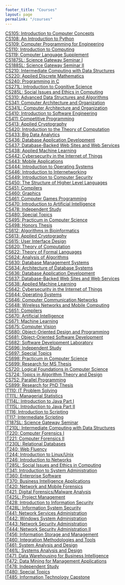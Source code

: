 ```yaml
---
footer_title: "Courses"
layout: page
permalink: "/courses"
---
```


[CS105: Introduction to Computer Concepts]({{site.baseurl}}/academics/courses/CS105) \
[CS108: An Introduction to Python]({{site.baseurl}}/academics/courses/CS108) \
[CS109: Computer Programming for Engineering]({{site.baseurl}}/academics/courses/CS109) \
[CS110: Introduction to Computing]({{site.baseurl}}/academics/courses/CS110) \
[CS119: Computer Language Supplement]({{site.baseurl}}/academics/courses/CS119) \
[CS187SL: Science Gateway Seminar I]({{site.baseurl}}/academics/courses/CS187SL) \
[CS188SL: Science Gateway Seminar II]({{site.baseurl}}/academics/courses/CS188SL) \
[CS210: Intermediate Computing with Data Structures]({{site.baseurl}}/academics/courses/CS210) \
[CS220: Applied Discrete Mathematics]({{site.baseurl}}/academics/courses/CS220) \
[CS240: Programming in C]({{site.baseurl}}/academics/courses/CS240) \
[CS271L: Introduction to Cognitive Science]({{site.baseurl}}/academics/courses/CS271L) \
[CS285L: Social Issues and Ethics in Computing]({{site.baseurl}}/academics/courses/CS285L) \
[CS310: Advanced Data Structures and Algorithms]({{site.baseurl}}/academics/courses/CS310) \
[CS341: Computer Architecture and Organization]({{site.baseurl}}/academics/courses/CS341) \
[CS341L: Computer Architecture and Organization]({{site.baseurl}}/academics/courses/CS341L) \
[CS410: Introduction to Software Engineering]({{site.baseurl}}/academics/courses/CS410) \
[CS411: Competitive Programming]({{site.baseurl}}/academics/courses/CS411) \
[CS413: Applied Cryptography]({{site.baseurl}}/academics/courses/CS413) \
[CS420: Introduction to the Theory of Computation]({{site.baseurl}}/academics/courses/CS420) \
[CS433: Big Data Analytics]({{site.baseurl}}/academics/courses/CS433) \
[CS436: Database Application Development]({{site.baseurl}}/academics/courses/CS436) \
[CS437: Database-Backed Web Sites and Web Services]({{site.baseurl}}/academics/courses/CS437) \
[CS438: Applied Machine Learning]({{site.baseurl}}/academics/courses/CS438) \
[CS442: Cybersecurity in the Internet of Things]({{site.baseurl}}/academics/courses/CS442) \
[CS443: Mobile Applications]({{site.baseurl}}/academics/courses/CS443) \
[CS444: Introduction to Operating Systems]({{site.baseurl}}/academics/courses/CS444) \
[CS446: Introduction to Internetworking]({{site.baseurl}}/academics/courses/CS446) \
[CS449: Introduction to Computer Security]({{site.baseurl}}/academics/courses/CS449) \
[CS450: The Structure of Higher Level Languages]({{site.baseurl}}/academics/courses/CS450) \
[CS451: Compilers]({{site.baseurl}}/academics/courses/CS451) \
[CS460: Graphics]({{site.baseurl}}/academics/courses/CS460) \
[CS461: Computer Games Programming]({{site.baseurl}}/academics/courses/CS461) \
[CS470: Introduction to Artificial Intelligence]({{site.baseurl}}/academics/courses/CS470) \
[CS478: Independent Study]({{site.baseurl}}/academics/courses/CS478) \
[CS480: Special Topics]({{site.baseurl}}/academics/courses/CS480) \
[CS495: Practicum in Computer Science]({{site.baseurl}}/academics/courses/CS495) \
[CS498: Honors Thesis]({{site.baseurl}}/academics/courses/CS498) \
[CS612: Algorithms in Bioinformatics]({{site.baseurl}}/academics/courses/CS612) \
[CS613: Applied Cryptography]({{site.baseurl}}/academics/courses/CS613) \
[CS615: User Interface Design]({{site.baseurl}}/academics/courses/CS615) \
[CS620: Theory of Computation]({{site.baseurl}}/academics/courses/CS620) \
[CS622: Theory of Formal Languages]({{site.baseurl}}/academics/courses/CS662) \
[CS624: Analysis of Algorithms]({{site.baseurl}}/academics/courses/CS624) \
[CS630: Database Management Systems]({{site.baseurl}}/academics/courses/CS630) \
[CS634: Architecture of Database Systems]({{site.baseurl}}/academics/courses/CS634) \
[CS636: Database Application Development]({{site.baseurl}}/academics/courses/CS636) \
[CS637: Database-Backed Web Sites and Web Services]({{site.baseurl}}/academics/courses/CS637) \
[CS638: Applied Machine Learning]({{site.baseurl}}/academics/courses/CS638) \
[CS642: Cybersecurity in the Internet of Things]({{site.baseurl}}/academics/courses/CS642) \
[CS644: Operating Systems]({{site.baseurl}}/academics/courses/CS644) \
[CS646: Computer Communication Networks]({{site.baseurl}}/academics/courses/CS646) \
[CS648: Wireless Networks and Mobile Computing]({{site.baseurl}}/academics/courses/CS648) \
[CS651: Compilers]({{site.baseurl}}/academics/courses/CS651) \
[CS670: Artificial Intelligence]({{site.baseurl}}/academics/courses/CS670) \
[CS671: Machine Learning]({{site.baseurl}}/academics/courses/CS671) \
[CS675: Computer Vision]({{site.baseurl}}/academics/courses/CS675) \
[CS680: Object-Oriented Design and Programming]({{site.baseurl}}/academics/courses/CS680) \
[CS681: Object-Oriented Software Development]({{site.baseurl}}/academics/courses/CS681) \
[CS682: Software Development Laboratory]({{site.baseurl}}/academics/courses/CS682) \
[CS696: Independent Study]({{site.baseurl}}/academics/courses/CS696) \
[CS697: Special Topics]({{site.baseurl}}/academics/courses/CS697) \
[CS698: Practicum in Computer Science]({{site.baseurl}}/academics/courses/CS698) \
[CS699: Research for MS Thesis]({{site.baseurl}}/academics/courses/CS699) \
[CS720: Logical Foundations in Computer Science]({{site.baseurl}}/academics/courses/CS720) \
[CS724: Topics in Algorithm Theory and Design]({{site.baseurl}}/academics/courses/CS724) \
[CS752: Parallel Programming]({{site.baseurl}}/academics/courses/CS752) \
[CS899: Research for PhD Thesis]({{site.baseurl}}/academics/courses/CS899) \
[IT110: IT Problem Solving]({{site.baseurl}}/academics/courses/IT110) \
[IT111L: Managerial Statistics]({{site.baseurl}}/academics/courses/IT111L) \
[IT114L: Introduction to Java Part I]({{site.baseurl}}/academics/courses/CIT114L) \
[IT115L: Introduction to Java Part II]({{site.baseurl}}/academics/courses/IT115L) \
[IT116: Introduction to Scripting]({{site.baseurl}}/academics/courses/IT116) \
[IT117: Intermediate Scripting]({{site.baseurl}}/academics/courses/IT117) \
[IT187SL: Science Gateway Seminar]({{site.baseurl}}/academics/courses/IT187SL) \
[IT210L: Intermediate Computing with Data Structures]({{site.baseurl}}/academics/courses/IT210L) \
[IT220: Computer Forensics I]({{site.baseurl}}/academics/courses/IT220) \
[IT221: Computer Forensics II]({{site.baseurl}}/academics/courses/IT221) \
[IT230L: Relational Databases]({{site.baseurl}}/academics/courses/IT230L) \
[IT240: Web Fluency]({{site.baseurl}}/academics/courses/IT240) \
[IT244: Introduction to Linux/Unix]({{site.baseurl}}/academics/courses/IT244) \
[IT246: Introduction to Networks]({{site.baseurl}}/academics/courses/IT246) \
[IT285L: Social Issues and Ethics in Computing]({{site.baseurl}}/academics/courses/IT285L) \
[IT341: Introduction to System Administration]({{site.baseurl}}/academics/courses/IT341) \
[IT360: Enterprise Software]({{site.baseurl}}/academics/courses/IT360) \
[IT370: Business Intelligence Applications]({{site.baseurl}}/academics/courses/IT370) \
[IT420: Network and Mobile Forensics]({{site.baseurl}}/academics/courses/IT420) \
[IT421: Digital Forensics/Malware Analysis]({{site.baseurl}}/academics/courses/IT421) \
[IT425L: Project Management]({{site.baseurl}}/academics/courses/IT425L) \
[IT428: Introduction to Information Security]({{site.baseurl}}/academics/courses/IT428) \
[IT428L: Information System Security]({{site.baseurl}}/academics/courses/IT428L) \
[IT441: Network Services Administration]({{site.baseurl}}/academics/courses/IT441) \
[IT442: Windows System Administration]({{site.baseurl}}/academics/courses/IT442) \
[IT443: Network Security Administration]({{site.baseurl}}/academics/courses/IT443) \
[IT444: Network Security Administration II]({{site.baseurl}}/academics/courses/IT444) \
[IT456: Information Storage and Management]({{site.baseurl}}/academics/courses/IT456) \
[IT460: Integration Methodologies and Tools]({{site.baseurl}}/academics/courses/IT460) \
[IT461: System Analysis and Design]({{site.baseurl}}/academics/courses/IT461) \
[IT461L: Systems Analysis and Design]({{site.baseurl}}/academics/courses/IT461L) \
[IT471: Data Warehousing for Business Intelligence]({{site.baseurl}}/academics/courses/IT471) \
[IT472: Data Mining for Management Applications]({{site.baseurl}}/academics/courses/IT472) \
[IT478: Independent Study]({{site.baseurl}}/academics/courses/IT478) \
[IT480: Special Topics]({{site.baseurl}}/academics/courses/IT480) \
[IT485: Information Technology Capstone]({{site.baseurl}}/academics/courses/IT485)
